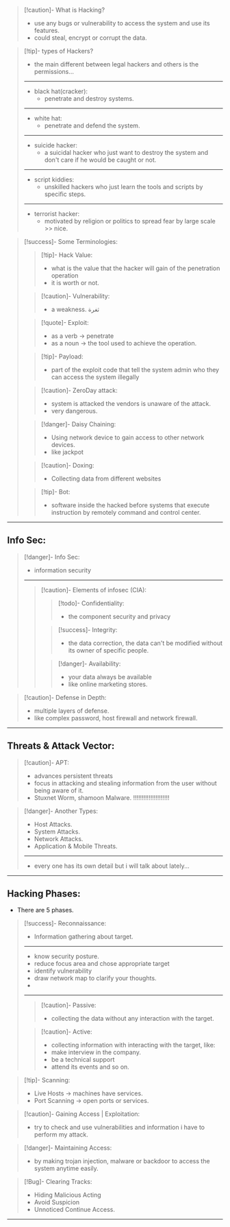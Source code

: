 
>[!caution]- What is Hacking?
>- use any bugs or vulnerability to access the system and use its features.
>- could steal, encrypt or corrupt the data.

>[!tip]- types of Hackers?
>- the main different between legal hackers and others is the permissions...
>----
>- black hat(cracker):
>	- penetrate and destroy systems.
>---
>- white hat:
> 	 - penetrate and defend the system.
> ----
> - suicide hacker:
> 	- a suicidal hacker who just want to destroy the system and don't care if he would be caught or not.
> ----
> - script kiddies:
> 	- unskilled hackers who just learn the tools and scripts by specific steps.
> -----
> - terrorist hacker:
> 	- motivated by religion or politics to spread fear by large scale >> nice.

>[!success]- Some Terminologies:
>
>>[!tip]- Hack Value:
>>- what is the value that the hacker will gain of the penetration operation
>>- it is worth or not.
>
>>[!caution]- Vulnerability:
>>- a weakness. ثغرة
>
>>[!quote]- Exploit:
>>- as a verb -> penetrate
>>- as a noun -> the tool used to achieve the operation.
>
>>[!tip]- Payload:
>>- part of the exploit code that tell the system admin who they can access the system illegally
>
>>[!caution]- ZeroDay attack:
>>- system is attacked the vendors is unaware of the attack.
>>- very dangerous.
>
>>[!danger]- Daisy Chaining:
>>- Using network device to gain access to other network devices.
>>- like jackpot 
>
>>[!caution]- Doxing:
>>- Collecting data from different websites
>
>>[!tip]- Bot:
>>- software inside the hacked before systems that execute instruction by remotely command and control center.

---
## Info Sec:

>[!danger]- Info Sec:
>- information security
>---
>>[!caution]- Elements of infosec (CIA):
>>
>>>[!todo]- Confidentiality:
>>>- the component security and privacy
>>
>>>[!success]- Integrity:
>>>- the data correction, the data can't be modified without its owner of specific people.
>>
>>>[!danger]- Availability:
>>>- your data always be available
>>>- like online marketing stores.

>[!caution]- Defense in Depth:
>- multiple layers of defense.
>- like complex password, host firewall and network firewall.

---
## Threats & Attack Vector:

>[!caution]- APT:
>- advances persistent threats
>- focus in attacking and stealing information from the user without being aware of it.
>- Stuxnet Worm, shamoon Malware. !!!!!!!!!!!!!!!!!!!!!

>[!danger]- Another Types:
>- Host Attacks.
>- System Attacks.
>- Network Attacks.
>- Application & Mobile Threats.
>---
>- every one has its own detail but i will talk about lately...

---
## Hacking Phases:

- There are 5 phases.

>[!success]- Reconnaissance:
>- Information gathering about target.
>----
>- know security posture.
>- reduce focus area and chose appropriate target
>- identify vulnerability
>- draw network map to clarify your thoughts.
>- 
>---
>>[!caution]- Passive:
>>- collecting the data without any interaction with the target.
>
>>[!caution]- Active:
>>- collecting information with interacting with the target, like:
>>	- make interview in the company.
>>	- be a technical support
>>	- attend its events and so on.

>[!tip]- Scanning:
>- Live Hosts -> machines have services.
>- Port Scanning -> open ports or services.

>[!caution]- Gaining Access | Exploitation:
>- try to check and use vulnerabilities and information i have to perform my attack.

>[!danger]- Maintaining Access:
>- by making trojan injection, malware or backdoor to access the system anytime easily.

>[!Bug]- Clearing Tracks:
>- Hiding Malicious Acting
>- Avoid Suspicion
>- Unnoticed Continue Access.

---
